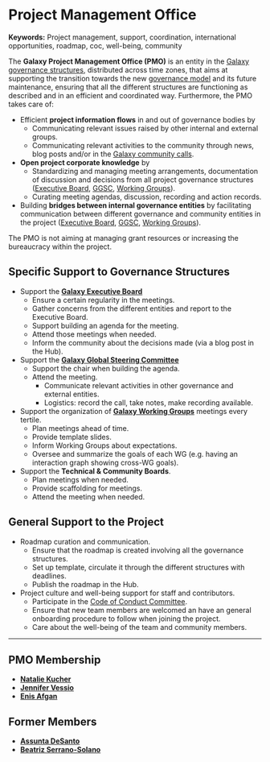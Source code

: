 # Project Management Office

**Keywords:** Project management, support, coordination, international opportunities, roadmap, coc, well-being, community

The **Galaxy Project Management Office (PMO)** is an entity in the [Galaxy governance structures](/community/governance/), distributed across time zones, that aims at supporting the transition towards the new [governance model](/community/governance/) and its future maintenance, ensuring that all the different structures are functioning as described and in an efficient and coordinated way. Furthermore, the PMO takes care of:

* Efficient **project information flows** in and out of governance bodies by
  * Communicating relevant issues raised by other internal and external groups.
  * Communicating relevant activities to the community through news, blog posts and/or in the [Galaxy community calls](/community/community-calls).
* **Open project corporate knowledge** by
  * Standardizing and managing meeting arrangements, documentation of discussion and decisions from all project governance structures ([Executive Board](/community/exec), [GGSC](/community/steering), [Working Groups](/community/wg)).
  * Curating meeting agendas, discussion, recording and action records.
* Building **bridges between internal governance entities** by facilitating communication between different governance and community entities in the project ([Executive Board](/community/exec), [GGSC](/community/steering), [Working Groups](/community/wg)).

The PMO is not aiming at managing grant resources or increasing the bureaucracy within the project.


## Specific Support to Governance Structures

* Support the **[Galaxy Executive Board](/community/exec/)**
  * Ensure a certain regularity in the meetings.
  * Gather concerns from the different entities and report to the Executive Board.
  * Support building an agenda for the meeting.
  * Attend those meetings when needed.
  * Inform the community about the decisions made (via a blog post in the Hub).
* Support the **[Galaxy Global Steering Committee](/community/steering)**
  * Support the chair when building the agenda.
  * Attend the meeting.
    * Communicate relevant activities in other governance and external entities.
    * Logistics: record the call, take notes, make recording available.
* Support the organization of **[Galaxy Working Groups](/community/wg)** meetings every tertile.
  * Plan meetings ahead of time.
  * Provide template slides.
  * Inform Working Groups about expectations.
  * Oversee and summarize the goals of each WG (e.g. having an interaction graph showing cross-WG goals).
* Support the **Technical & Community Boards**.
  * Plan meetings when needed.
  * Provide scaffolding for meetings.
  * Attend the meeting when needed.



## General Support to the Project

* Roadmap curation and communication.
  * Ensure that the roadmap is created involving all the governance structures.
  * Set up template, circulate it through the different structures with deadlines.
  * Publish the roadmap in the Hub.
* Project culture and well-being support for staff and contributors.
  * Participate in the [Code of Conduct Committee](/community/coc).
  * Ensure that new team members are welcomed an have an general onboarding procedure to follow when joining the project.
  * Care about the well-being of the team and community members.

---

## PMO Membership

* **[Natalie Kucher](https://github.com/nakucher)**
* **[Jennifer Vessio](https://www.linkedin.com/in/jennifer-vessio-00498014/)**
* **[Enis Afgan](https://github.com/afgane)**

## Former Members

* **[Assunta DeSanto](https://github.com/assuntad23)**
* **[Beatriz Serrano-Solano](https://github.com/beatrizserrano)**

